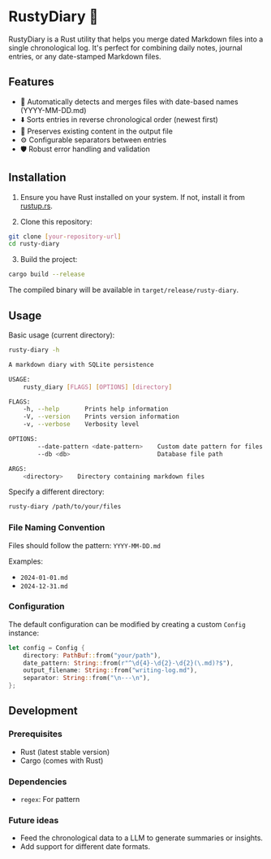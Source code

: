 # RustyDiary 📝

RustyDiary is a Rust utility that helps you merge dated Markdown files into a single chronological log. It's perfect for combining daily notes, journal entries, or any date-stamped Markdown files.

## Features

- 📅 Automatically detects and merges files with date-based names (YYYY-MM-DD.md)
- ⬇️ Sorts entries in reverse chronological order (newest first)
- 🔄 Preserves existing content in the output file
- ⚙️ Configurable separators between entries
- 🛡️ Robust error handling and validation

## Installation

1. Ensure you have Rust installed on your system. If not, install it from [rustup.rs](https://rustup.rs/).

2. Clone this repository:
```bash
git clone [your-repository-url]
cd rusty-diary
```

3. Build the project:
```bash
cargo build --release
```

The compiled binary will be available in `target/release/rusty-diary`.

## Usage

Basic usage (current directory):
```bash
rusty-diary -h

A markdown diary with SQLite persistence

USAGE:
    rusty_diary [FLAGS] [OPTIONS] [directory]

FLAGS:
    -h, --help       Prints help information
    -V, --version    Prints version information
    -v, --verbose    Verbosity level

OPTIONS:
        --date-pattern <date-pattern>    Custom date pattern for files
        --db <db>                        Database file path

ARGS:
    <directory>    Directory containing markdown files
```

Specify a different directory:
```bash
rusty-diary /path/to/your/files
```

### File Naming Convention

Files should follow the pattern: `YYYY-MM-DD.md`

Examples:
- `2024-01-01.md`
- `2024-12-31.md`

### Configuration

The default configuration can be modified by creating a custom `Config` instance:

```rust
let config = Config {
    directory: PathBuf::from("your/path"),
    date_pattern: String::from(r"^\d{4}-\d{2}-\d{2}(\.md)?$"),
    output_filename: String::from("writing-log.md"),
    separator: String::from("\n---\n"),
};
```

## Development

### Prerequisites

- Rust (latest stable version)
- Cargo (comes with Rust)

### Dependencies

- `regex`: For pattern


### Future ideas

- Feed the chronological data to a LLM to generate summaries or insights.
- Add support for different date formats.
